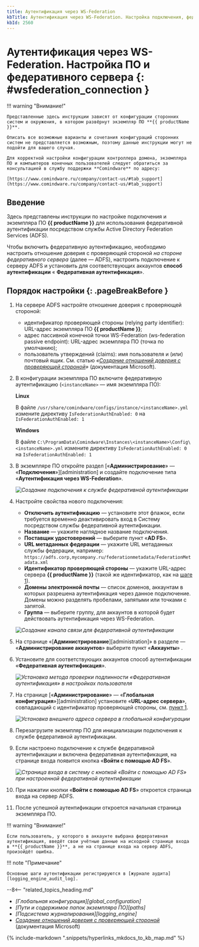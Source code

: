 ```yaml
---
title: Аутентификация через WS-Federation
kbTitle: Аутентификация через WS-Federation. Настройка подключения, федеративного сервера и глобальной конфигурации
kbId: 2560
---
```


# Аутентификация через WS-Federation. Настройка ПО и федеративного сервера {: #wsfederation_connection }

!!! warning "Внимание!"

    Представленные здесь инструкции зависят от конфигурации сторонних систем и окружения, в котором развёрнут экземпляр ПО **{{ productName }}**.

    Описать все возможные варианты и сочетания конфигураций сторонних систем не представляется возможным, поэтому данные инструкции могут не подойти для вашего случая.

    Для корректной настройки конфигурации контроллера домена, экземпляра ПО и компьютеров конечных пользователей следует обратиться за консультацией в службу поддержки **Comindware** по адресу:

    [https://www.comindware.ru/company/contact-us/#tab_support](https://www.comindware.ru/company/contact-us/#tab_support)

## Введение

Здесь представлены инструкции по настройке подключения и экземпляра ПО **{{ productName }}** для использования федеративной аутентификации посредством службы Active Directory Federation Services (ADFS).

Чтобы включить федеративную аутентификацию, необходимо настроить отношение доверия с проверяющей стороной _на стороне федеративного сервера_ (далее — ADFS), настроить подключение к серверу ADFS и установить для соответствующих аккаунтов **способ аутентификации** « **Федеративная аутентификация**».

## Порядок настройки {: .pageBreakBefore }

1. На сервере ADFS настройте отношение доверия с проверяющей стороной:

    - идентификатор проверяющей стороны (relying party identifier): URL-адрес экземпляра ПО **{{ productName }}**;
    - адрес пассивной конечной точки WS-Federation (ws-federation passive endpoint): URL-адрес экземпляра ПО (точка по умолчанию);
    - пользователь утверждений (claims): имя пользователя и (или) почтовый ящик.
    См. статью _«[Создание отношений доверия с проверяющей стороной](https://learn.microsoft.com/ru-ru/windows-server/identity/ad-fs/operations/create-a-relying-party-trust)»_ (документация Microsoft).

2. В конфигурации экземпляра ПО включите федеративную аутентификацию (`<instanceName>` — имя экземпляра ПО):

    **Linux**

    В файле `/usr/share/comindware/configs/instance/<instanceName>.yml` измените директиву `IsFederationAuthEnabled: 0` на `IsFederationAuthEnabled: 1   `

    **Windows**

    В файле `C:\ProgramData\Comindware\Instances\<instanceName>\Config\<instanceName>.yml` измените директиву `IsFederationAuthEnabled: 0` на `IsFederationAuthEnabled: 1   `

3. В экземпляре ПО откройте раздел [«**Администрирование**» — «**Подключения**»][administration] и создайте подключение типа «**Аутентификация через WS-Federation**».

    _![Создание подключения к службе федеративной аутентификации](wsfederation_connection_creation.png)_

4. Настройте свойства нового подключения:

    - **Отключить аутентификацию** — установите этот флажок, если требуется временно деактивировать вход в Систему посредством службы федеративной аутентификации.
    - **Название** — укажите наглядное название подключения.
    - **Поставщик удостоверений** — выберите пункт «**AD FS**».
    - **URL метаданных федерации** — укажите URL метаданных службы федерации, например: `https://adfs.corp,mycompany.ru/federationmetadata/FederationMetadata.xml`
    - **Идентификатор проверяющей стороны** — укажите URL-адрес сервера **{{ productName }}** (такой же идентификатор, как на [шаге 1](#порядок-настройки)).
    - **Домены электронной почты** — список доменов, аккаунтам в которых разрешена аутентификация через данное подключение. Домены можно разделять пробелами, запятыми или точками с запятой.
    - **Группа** — выберите группу, для аккаунтов в которой будет действовать аутентификация через WS-Federation.

    _![Создание канала связи для федеративной аутентификации](wsfederation_connection_new_channel.png)_

5. На странице «[**Администрирование**][administration]» в разделе — «**Администрирование аккаунтов**» выберите пункт «**Аккаунты**» <i class="fa-light  fa-address-card">‌</i>.
6. Установите для соответствующих аккаунтов способ аутентификации «**Федеративная аутентификация**».

    _![Установка метода проверки подлинности «Федеративная аутентификация» в настройках пользователя](wsfederation_connection_account_settings.png)_

7. На странице [«**Администрирование**» — «**Глобальная конфигурация**»][administration] установите «**URL-адрес сервера**», совпадающий с идентификатор проверяющей стороны, см. [пункт 1](#порядок-настройки).

    _![Установка внешнего адреса сервера в глобальной конфигурации](wsfederation_connection_external_server.png)_

8. Перезагрузите экземпляр ПО для инициализации подключения к службе федеративной аутентификации.
9. Если настроено подключение к службе федеративной аутентификации и включена федеративная аутентификация, на странице входа появится кнопка «**Войти с помощью AD FS**».

    _![Страница входа в систему с кнопкой «Войти с помощью AD FS» при настроенной федеративной аутентификации](wsfederation_connection_entry_page.png)_

10. При нажатии кнопки «**Войти с помощью AD FS**» откроется страница входа на сервер ADFS.
11. После успешной аутентификации откроется начальная страница экземпляра ПО.

!!! warning "Внимание!"

    Если пользователь, у которого в аккаунте выбрана федеративная аутентификация, введёт свои учётные данные на исходной странице входа в **{{ productName }}**, а не на странице входа на сервер ADFS, произойдёт ошибка.

!!! note "Примечание"

    Основные шаги аутентификации регистрируются в [журнале аудита][logging_engine_audit_log].

<div class="relatedTopics" markdown="block">

--8<-- "related_topics_heading.md"

- _[Глобальная конфигурация][global_configuration]_
- _[Пути и содержимое папок экземпляра ПО][paths]_
- _[Подсистема журналирования][logging_engine]_
- _[Создание отношений доверия с проверяющей стороной](https://learn.microsoft.com/ru-ru/windows-server/identity/ad-fs/operations/create-a-relying-party-trust)_ (документация Microsoft)

</div>

{% include-markdown ".snippets/hyperlinks_mkdocs_to_kb_map.md" %}
